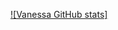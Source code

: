 [![Vanessa GitHub stats]](https://github-readme-stats.vercel.app/api?username=vfaconi&theme=dark&show_icons=true)
